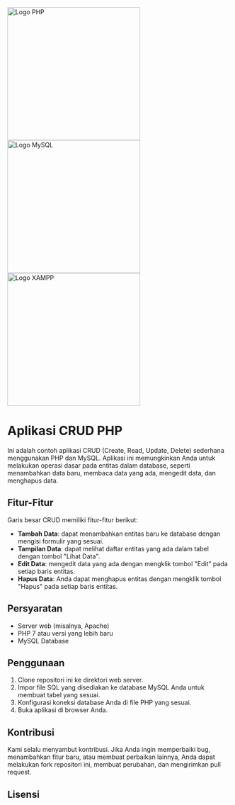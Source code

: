 <img src="https://upload.wikimedia.org/wikipedia/commons/thumb/2/27/PHP-logo.svg/2560px-PHP-logo.svg.png" width="300" alt="Logo PHP">
<img src="https://upload.wikimedia.org/wikipedia/id/a/a9/MySQL.png" width="300" alt="Logo MySQL">
<img src="https://upload.wikimedia.org/wikipedia/commons/thumb/0/03/Xampp_logo.svg/2560px-Xampp_logo.svg.png" width="300" alt="Logo XAMPP">


# Aplikasi CRUD PHP

Ini adalah contoh aplikasi CRUD (Create, Read, Update, Delete) sederhana menggunakan PHP dan MySQL. Aplikasi ini memungkinkan Anda untuk melakukan operasi dasar pada entitas dalam database, seperti menambahkan data baru, membaca data yang ada, mengedit data, dan menghapus data.

## Fitur-Fitur

Garis besar CRUD memiliki fitur-fitur berikut:

- **Tambah Data**: dapat menambahkan entitas baru ke database dengan mengisi formulir yang sesuai.
- **Tampilan Data**: dapat melihat daftar entitas yang ada dalam tabel dengan tombol "Lihat Data".
- **Edit Data**: mengedit data yang ada dengan mengklik tombol "Edit" pada setiap baris entitas.
- **Hapus Data**: Anda dapat menghapus entitas dengan mengklik tombol "Hapus" pada setiap baris entitas.

## Persyaratan

- Server web (misalnya, Apache)
- PHP 7 atau versi yang lebih baru
- MySQL Database

## Penggunaan

1. Clone repositori ini ke direktori web server.
2. Impor file SQL yang disediakan ke database MySQL Anda untuk membuat tabel yang sesuai.
3. Konfigurasi koneksi database Anda di file PHP yang sesuai.
4. Buka aplikasi di browser Anda.

## Kontribusi

Kami selalu menyambut kontribusi. Jika Anda ingin memperbaiki bug, menambahkan fitur baru, atau membuat perbaikan lainnya, Anda dapat melakukan fork repositori ini, membuat perubahan, dan mengirimkan pull request.

## Lisensi


